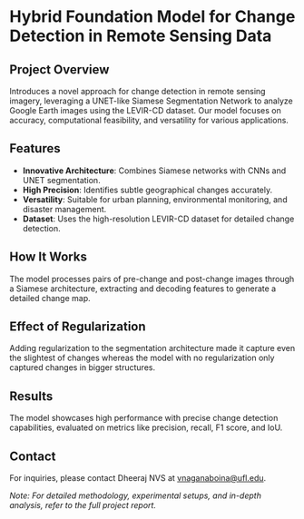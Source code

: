 # Hybrid Foundation Model for Change Detection in Remote Sensing Data

## Project Overview
Introduces a novel approach for change detection in remote sensing imagery, leveraging a UNET-like Siamese Segmentation Network to analyze Google Earth images using the LEVIR-CD dataset. Our model focuses on accuracy, computational feasibility, and versatility for various applications.

## Features
- **Innovative Architecture**: Combines Siamese networks with CNNs and UNET segmentation.
- **High Precision**: Identifies subtle geographical changes accurately.
- **Versatility**: Suitable for urban planning, environmental monitoring, and disaster management.
- **Dataset**: Uses the high-resolution LEVIR-CD dataset for detailed change detection.

## How It Works
The model processes pairs of pre-change and post-change images through a Siamese architecture, extracting and decoding features to generate a detailed change map.

## Effect of Regularization
Adding regularization to the segmentation architecture made it capture even the slightest of changes whereas the model with no regularization only captured changes in bigger structures.

## Results
The model showcases high performance with precise change detection capabilities, evaluated on metrics like precision, recall, F1 score, and IoU.

## Contact
For inquiries, please contact Dheeraj NVS at vnaganaboina@ufl.edu.

*Note: For detailed methodology, experimental setups, and in-depth analysis, refer to the full project report.*
